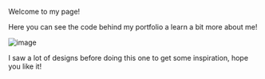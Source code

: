 Welcome to my page! 

Here you can see the code behind my portfolio a learn a bit more about me! 

![image](https://github.com/user-attachments/assets/18688403-fc8e-4bb2-8e7f-1b1ce0fe0719)

I saw a lot of designs before doing this one to get some inspiration, hope you like it! 
